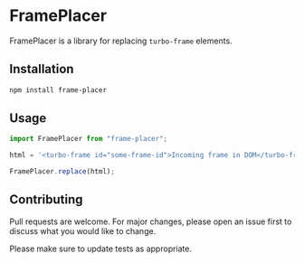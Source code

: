 # FramePlacer

FramePlacer is a library for replacing `turbo-frame` elements.

## Installation

```bash
npm install frame-placer
```

## Usage

```javascript
import FramePlacer from "frame-placer";

html = '<turbo-frame id="some-frame-id">Incoming frame in DOM</turbo-frame>';

FramePlacer.replace(html);
```

## Contributing

Pull requests are welcome. For major changes, please open an issue first
to discuss what you would like to change.

Please make sure to update tests as appropriate.
